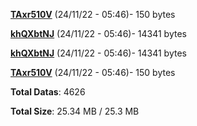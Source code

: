 [**TAxr510V**](/data/TAxr510V.txt) (24/11/22 - 05:46)- 150 bytes

[**khQXbtNJ**](/data/khQXbtNJ.txt) (24/11/22 - 05:46)- 14341 bytes

[**khQXbtNJ**](/data/khQXbtNJ.txt) (24/11/22 - 05:46)- 14341 bytes

[**TAxr510V**](/data/TAxr510V.txt) (24/11/22 - 05:46)- 150 bytes

**Total Datas**: 4626

**Total Size**: 25.34 MB / 25.3 MB